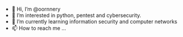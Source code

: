 - 👋 Hi, I’m @oornnery
- 👀 I’m interested in python, pentest and cybersecurity.
- 🌱 I’m currently learning information security and computer networks
- 📫 How to reach me ...

<!---
oornnery/oornnery is a ✨ special ✨ repository because its `README.md` (this file) appears on your GitHub profile.
You can click the Preview link to take a look at your changes.
--->

